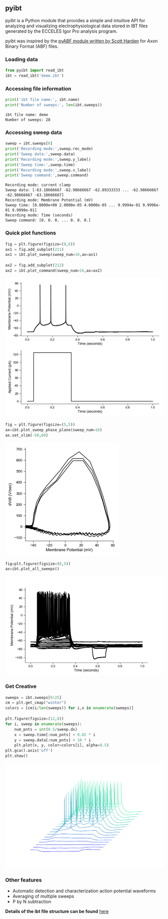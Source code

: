 ## pyibt
pyibt is a Python module that provides a simple and intuitive API for analyzing and visualizing electrophysiological data stored in IBT files generated by the ECCELES Igor Pro analysis program. 

pyibt was inspired by the [pyABF module written by Scott Harden](https://github.com/swharden/pyABF) for Axon Binary Format (ABF) files.


### Loading data
```python
from pyibt import read_ibt
ibt = read_ibt('demo.ibt')
```

### Accessing file information
```python
print('ibt file name:', ibt.name)
print('Number of sweeps:', len(ibt.sweeps))
```
```
ibt file name: demo
Number of sweeps: 28
```

### Accessing sweep data
```python
sweep = ibt.sweeps[0]
print('Recording mode:',sweep.rec_mode)
print('Sweep data:',sweep.data)
print('Recording mode:',sweep.y_label)
print('Sweep time:',sweep.time)
print('Recording mode:',sweep.x_label)
print('Sweep command:',sweep.command)
```
```
Recording mode: current clamp
Sweep data: [-63.18666667 -62.98666667 -62.89333333 ... -62.98666667 -62.98666667 -63.18666667]
Recording mode: Membrane Potential (mV)
Sweep time: [0.0000e+00 2.0000e-05 4.0000e-05 ... 9.9994e-01 9.9996e-01 9.9998e-01]
Recording mode: Time (seconds)
Sweep command: [0. 0. 0. ... 0. 0. 0.]
```

### Quick plot functions
```python
fig = plt.figure(figsize=(8,6))
ax1 = fig.add_subplot(211)
ax1 = ibt.plot_sweep(sweep_num=16,ax=ax1)

ax2 = fig.add_subplot(212)
ax2 = ibt.plot_command(sweep_num=16,ax=ax2)
```
![docs/examples/example_plots/single_sweep.png](docs/examples/example_plots/single_sweep.png)
```python
fig = plt.figure(figsize=(5,5))
ax=ibt.plot_sweep_phase_plane(sweep_num=16)
ax.set_xlim(-50,60)
```
![docs/examples/example_plots/phase_plane.png](docs/examples/example_plots/phase_plane.png)
```python
fig=plt.figure(figsize=(8,5))
ax=ibt.plot_all_sweeps()
```
![docs/examples/example_plots/all_sweeps.png](docs/examples/example_plots/all_sweeps.png)
### Get Creative
```python
sweeps = ibt.sweeps[9:25]
cm = plt.get_cmap("winter")
colors = [cm(i/len(sweeps)) for i,x in enumerate(sweeps)]

plt.figure(figsize=(12,8))
for i, sweep in enumerate(sweeps):
    num_pnts = int(0.5/sweep.dx)
    x = sweep.time[:num_pnts] + 0.02 * i
    y = sweep.data[:num_pnts] + 10 * i
    plt.plot(x, y, color=colors[i], alpha=0.5)
plt.gca().axis('off')
plt.show()
```
![docs/examples/example_plots/fancy_FI_curve.png](docs/examples/example_plots/fancy_FI_curve.png)

### Other features
- Automatic detection and characterization action potential waveforms
- Averaging of multiple sweeps
- P by N subtraction

**Details of the ibt file structure can be found** [here](docs/ibt_structure.md)
